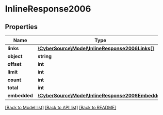 # InlineResponse2006

## Properties
Name | Type | Description | Notes
------------ | ------------- | ------------- | -------------
**links** | [**\CyberSource\Model\InlineResponse2006Links[]**](InlineResponse2006Links.md) |  | [optional] 
**object** | **string** |  | [optional] 
**offset** | **int** |  | [optional] 
**limit** | **int** |  | [optional] 
**count** | **int** |  | [optional] 
**total** | **int** |  | [optional] 
**embedded** | [**\CyberSource\Model\InlineResponse2006Embedded**](InlineResponse2006Embedded.md) |  | [optional] 

[[Back to Model list]](../README.md#documentation-for-models) [[Back to API list]](../README.md#documentation-for-api-endpoints) [[Back to README]](../README.md)


